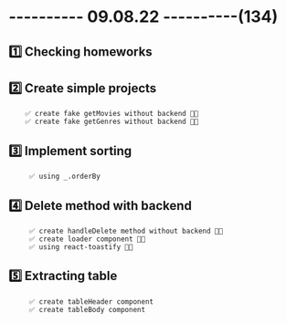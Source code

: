 # ---------- 09.08.22 ----------(134)

## 1️⃣ Checking homeworks

## 2️⃣ Create simple projects

        ✅ create fake getMovies without backend 👍🏻
        ✅ create fake getGenres without backend 👍🏻

## 3️⃣ Implement sorting

         ✅ using _.orderBy

## 4️⃣ Delete method with backend

         ✅ create handleDelete method without backend 👍🏻
         ✅ create loader component 👍🏻
         ✅ using react-toastify 👍🏻

## 5️⃣ Extracting table

         ✅ create tableHeader component
         ✅ create tableBody component
